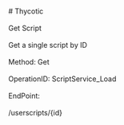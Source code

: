 <br>#     Thycotic</br>
<br>Get Script</br>
<br>Get a single script by ID</br>
<br>Method: Get</br>
<br>OperationID: ScriptService_Load</br>
<br>EndPoint:</br>
<br>/userscripts/{id}</br>
